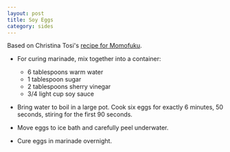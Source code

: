 ```yaml
---
layout: post
title: Soy Eggs
category: sides
---
```


Based on Christina Tosi's
[recipe for Momofuku](https://food52.com/recipes/35930-momofuku-s-soy-sauce-eggs).

* For curing marinade, mix together into a container:
  - 6 tablespoons warm water
  - 1 tablespoon sugar
  - 2 tablespoons sherry vinegar
  - 3/4 light cup soy sauce

* Bring water to boil in a large pot. Cook six eggs for exactly 6
  minutes, 50 seconds, stiring for the first 90 seconds.
* Move eggs to ice bath and carefully peel underwater.

* Cure eggs in marinade overnight.
